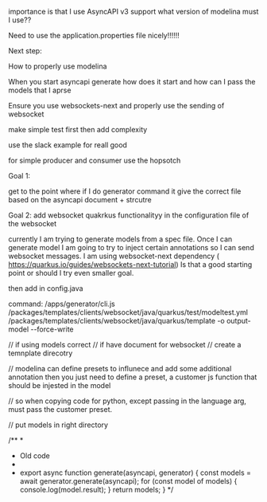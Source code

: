 importance is that I use AsyncAPI v3 support
what version of modelina must I use??


Need to use the application.properties file nicely!!!!!!


Next step:

How to properly use modelina

When you start asyncapi generate how does it start and how can I pass the models that I aprse

Ensure you use websockets-next and properly use the sending of websocket

make simple test first then add complexity




use the slack example for reall good

for simple producer and consumer use the hopsotch






Goal 1:

get to the point where if I do generator command it give the correct file based on the asyncapi document + strcutre


Goal 2:
add websocket quakrkus functionalityy in the configuration file of the websocket

currently I am trying to generate models from a spec file. Once I can generate model I am going to try to inject certain annotations so I can send websocket messages. I am using websocket-next dependency
( https://quarkus.io/guides/websockets-next-tutorial)
Is that a good starting point or should I try even smaller goal.

then add in config.java



command: /apps/generator/cli.js /packages/templates/clients/websocket/java/quarkus/test/modeltest.yml /packages/templates/clients/websocket/java/quarkus/template  -o output-model --force-write










// if using models correct
// if have document for websocket
// create a temnplate direcotry 

// modelina can define presets to influnece and add some additional annotation then you just need to define a preset, a customer js function that should be injested in the model 

// so when copying code for python, except passing in the language arg, must pass the customer preset. 

// put models in right directory



/**
 * 
 * Old code
 * 
 * export async function generate(asyncapi, generator) {
  const models = await generator.generate(asyncapi);
  for (const model of models) {
    console.log(model.result);
  }
  return models;
}
 */